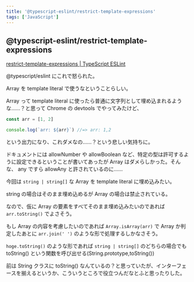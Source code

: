 ```yaml
---
title: '@typescript-eslint/restrict-template-expressions'
tags: ['JavaScript']
---
```


## @typescript-eslint/restrict-template-expressions

[restrict\-template\-expressions \| TypeScript ESLint](https://typescript-eslint.io/rules/restrict-template-expressions/)

@typescript/eslint にこれで怒られた。

Array を template literal で使うなということらしい。

Array って template literal に使ったら普通に文字列として埋め込まれるような……？と思って Chrome の devtools でやってみたけど、

```ts
const arr = [1, 2]

console.log(`arr: ${arr}`) //=> arr: 1,2
```

という出力になり、これダメなの……？という悲しい気持ちに。

ドキュメントには allowNumber や allowBoolean など、特定の型は許可するように設定できるということが書いてあったが Array はダメらしかった。そんな、 any ですら allowAny と許されているのに……

今回は `string | string[]` な Array を template literal に埋め込みたい。

string の場合はそのまま埋め込めるが Array の場合は禁止されている。

なので、仮に Array の要素をすべてそのまま埋め込みたいのであれば `arr.toString()` でよさそう。

もし Array の内容を考慮したいのであれば `Array.isArray(arr)` で Array か判定したあとに `arr.join(' ')` のような形で処理するしかなさそう。

`hoge.toString()` のような形であれば `string | string[]` のどちらの場合でも toString() という関数を呼び出せる(String.prototype,toString())

前は String クラスに toString() なんているの？と思っていたが、インターフェースを揃えるというか、こういうところで役立つんだなとふと思ったりした。
